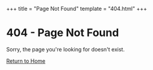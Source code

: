 +++
title = "Page Not Found"
template = "404.html"
+++

# 404 - Page Not Found

Sorry, the page you're looking for doesn't exist.

[Return to Home](@/_index.md) 